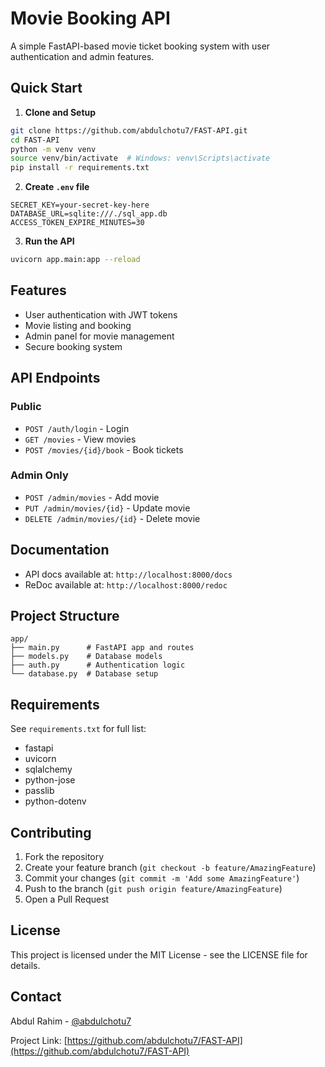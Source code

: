 # Movie Booking API

A simple FastAPI-based movie ticket booking system with user authentication and admin features.

## Quick Start

1. **Clone and Setup**
```bash
git clone https://github.com/abdulchotu7/FAST-API.git
cd FAST-API
python -m venv venv
source venv/bin/activate  # Windows: venv\Scripts\activate
pip install -r requirements.txt
```

2. **Create `.env` file**
```env
SECRET_KEY=your-secret-key-here
DATABASE_URL=sqlite:///./sql_app.db
ACCESS_TOKEN_EXPIRE_MINUTES=30
```

3. **Run the API**
```bash
uvicorn app.main:app --reload
```

## Features

- User authentication with JWT tokens
- Movie listing and booking
- Admin panel for movie management
- Secure booking system

## API Endpoints

### Public
- `POST /auth/login` - Login
- `GET /movies` - View movies
- `POST /movies/{id}/book` - Book tickets

### Admin Only
- `POST /admin/movies` - Add movie
- `PUT /admin/movies/{id}` - Update movie
- `DELETE /admin/movies/{id}` - Delete movie

## Documentation

- API docs available at: `http://localhost:8000/docs`
- ReDoc available at: `http://localhost:8000/redoc`

## Project Structure
```
app/
├── main.py      # FastAPI app and routes
├── models.py    # Database models
├── auth.py      # Authentication logic
└── database.py  # Database setup
```

## Requirements

See `requirements.txt` for full list:
- fastapi
- uvicorn
- sqlalchemy
- python-jose
- passlib
- python-dotenv

## Contributing

1. Fork the repository
2. Create your feature branch (`git checkout -b feature/AmazingFeature`)
3. Commit your changes (`git commit -m 'Add some AmazingFeature'`)
4. Push to the branch (`git push origin feature/AmazingFeature`)
5. Open a Pull Request

## License

This project is licensed under the MIT License - see the LICENSE file for details.

## Contact

Abdul Rahim - [@abdulchotu7](https://github.com/abdulchotu7)

Project Link: [https://github.com/abdulchotu7/FAST-API](https://github.com/abdulchotu7/FAST-API)
